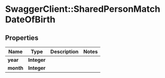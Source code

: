 # SwaggerClient::SharedPersonMatchDateOfBirth

## Properties
Name | Type | Description | Notes
------------ | ------------- | ------------- | -------------
**year** | **Integer** |  | 
**month** | **Integer** |  | 


